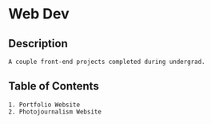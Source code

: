 # Web Dev

## Description 
    A couple front-end projects completed during undergrad.

## Table of Contents 
    1. Portfolio Website
    2. Photojournalism Website